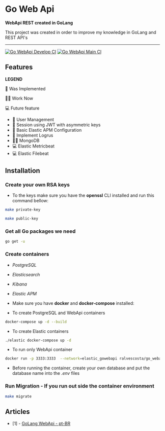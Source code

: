 # Go Web Api

**WebApi REST created in GoLang**

This project was created in order to improve my knowledge in GoLang and REST API's

---

[![Go WebApi Develop CI](https://github.com/ralvescosta/go_webapi/actions/workflows/ci_push_develop.yaml/badge.svg?branch=develop)](https://github.com/ralvescosta/go_webapi/actions/workflows/ci_push_develop.yaml)
[![Go WebApi Main CI](https://github.com/ralvescosta/go_webapi/actions/workflows/ci_push_main.yaml/badge.svg?branch=main)](https://github.com/ralvescosta/go_webapi/actions/workflows/ci_push_main.yaml)


## Features

**LEGEND**

📝 Was Implemented

🧑‍💻 Work Now

💻 Future feature 

- 📝 User Management
- 📝 Session using JWT with asymmetric keys
- 📝 Basic Elastic APM Configuration
- 📝 Implement Logrus
- 🧑‍💻 MongoDB
- 💻 Elastic Metricbeat
- 💻 Elastic Filebeat

## Installation

### Create your own RSA keys

- To the keys make sure you have the **openssl** CLI installed and run this command bellow:

```bash
make private-key
```

```bash
make public-key
```

### Get all Go packages we need

```bash
go get -u
```

### Create containers

- *PostgreSQL*
- *Elasticsearch*
- *Kibana*
- *Elastic APM*

- Make sure you have **docker** and **docker-compose** installed:

- To create PostgreSQL and WebApi containers

```bash
docker-compose up -d --build
```

- To create Elastic containers 

```bash
./elastic docker-compose up -d
```

- To run only WebApi container

```bash
docker run -p 3333:3333  --network=elastic_gowebapi ralvescosta/go_webapi
```

- Before running the container, create your own database and put the database name into the *.env* files

### Run Migration - If you run out side the container environment

```bash
make migrate
```

## Articles

- [1] - [GoLang WebApi - pt-BR](https://ralvescosta.medium.com/como-estruturar-webapi-em-golang-e2a41502d809)